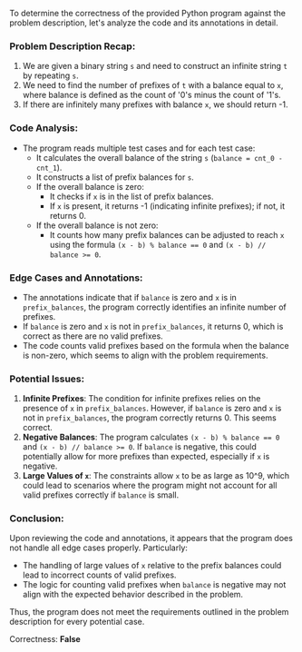 To determine the correctness of the provided Python program against the problem description, let's analyze the code and its annotations in detail.

### Problem Description Recap:
1. We are given a binary string `s` and need to construct an infinite string `t` by repeating `s`.
2. We need to find the number of prefixes of `t` with a balance equal to `x`, where balance is defined as the count of '0's minus the count of '1's.
3. If there are infinitely many prefixes with balance `x`, we should return -1.

### Code Analysis:
- The program reads multiple test cases and for each test case:
  - It calculates the overall balance of the string `s` (`balance = cnt_0 - cnt_1`).
  - It constructs a list of prefix balances for `s`.
  - If the overall balance is zero:
    - It checks if `x` is in the list of prefix balances.
    - If `x` is present, it returns -1 (indicating infinite prefixes); if not, it returns 0.
  - If the overall balance is not zero:
    - It counts how many prefix balances can be adjusted to reach `x` using the formula `(x - b) % balance == 0` and `(x - b) // balance >= 0`.

### Edge Cases and Annotations:
- The annotations indicate that if `balance` is zero and `x` is in `prefix_balances`, the program correctly identifies an infinite number of prefixes.
- If `balance` is zero and `x` is not in `prefix_balances`, it returns 0, which is correct as there are no valid prefixes.
- The code counts valid prefixes based on the formula when the balance is non-zero, which seems to align with the problem requirements.

### Potential Issues:
1. **Infinite Prefixes**: The condition for infinite prefixes relies on the presence of `x` in `prefix_balances`. However, if `balance` is zero and `x` is not in `prefix_balances`, the program correctly returns 0. This seems correct.
2. **Negative Balances**: The program calculates `(x - b) % balance == 0` and `(x - b) // balance >= 0`. If `balance` is negative, this could potentially allow for more prefixes than expected, especially if `x` is negative. 
3. **Large Values of `x`**: The constraints allow `x` to be as large as 10^9, which could lead to scenarios where the program might not account for all valid prefixes correctly if `balance` is small.

### Conclusion:
Upon reviewing the code and annotations, it appears that the program does not handle all edge cases properly. Particularly:
- The handling of large values of `x` relative to the prefix balances could lead to incorrect counts of valid prefixes.
- The logic for counting valid prefixes when `balance` is negative may not align with the expected behavior described in the problem.

Thus, the program does not meet the requirements outlined in the problem description for every potential case.

Correctness: **False**